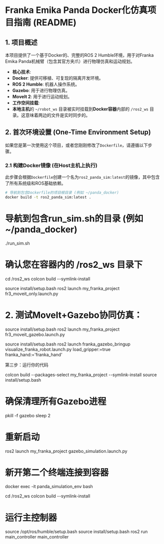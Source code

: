 # Franka Emika Panda Docker化仿真项目指南 (README)

## 1. 项目概述

本项目提供了一个基于Docker的、完整的ROS 2 Humble环境，用于对Franka Emika Panda机械臂（包含其官方夹爪）进行物理仿真和运动规划。

- **核心技术**:
- **Docker**: 提供可移植、可复现的隔离开发环境。
- **ROS 2 Humble**: 机器人操作系统。
- **Gazebo**: 用于进行物理仿真。
- **MoveIt 2**: 用于进行运动规划。
- **工作空间挂载**:
- **本地主机**的 `~/robot_ws` 目录被实时挂载到**Docker容器**内部的 `/ros2_ws` 目录。这意味着两边的文件是实时同步的。

## 2. 首次环境设置 (One-Time Environment Setup)

如果您是第一次使用这个项目，或者您刚刚修改了`Dockerfile`，请遵循以下步骤。

### 2.1 构建Docker镜像 (在Host主机上执行)

此步骤会根据`Dockerfile`创建一个名为`ros2_panda_sim:latest`的镜像，其中包含了所有系统级和ROS基础依赖。

```bash
# 导航到包含Dockerfile的项目根目录 (例如 ~/panda_docker)
docker build -t ros2_panda_sim:latest .
```


# 导航到包含run_sim.sh的目录 (例如 ~/panda_docker)
./run_sim.sh


# 确认您在容器内的 /ros2_ws 目录下
cd /ros2_ws
colcon build --symlink-install 


source install/setup.bash
ros2 launch my_franka_project fr3_moveit_only.launch.py

# 2. 测试MoveIt+Gazebo协同仿真：

source install/setup.bash
ros2 launch my_franka_project fr3_moveit_gazebo.launch.py

source install/setup.bash
ros2 launch franka_gazebo_bringup visualize_franka_robot.launch.py load_gripper:=true franka_hand:='franka_hand'

第三步：运行你的代码






colcon build --packages-select my_franka_project --symlink-install
source install/setup.bash

# 确保清理所有Gazebo进程
pkill -f gazebo
sleep 2

# 重新启动
ros2 launch my_franka_project gazebo_simulation.launch.py












# 新开第二个终端连接到容器
docker exec -it panda_simulation_env bash

cd /ros2_ws
colcon build --symlink-install



# 运行主控制器
source /opt/ros/humble/setup.bash
source install/setup.bash
ros2 run main_controller main_controller